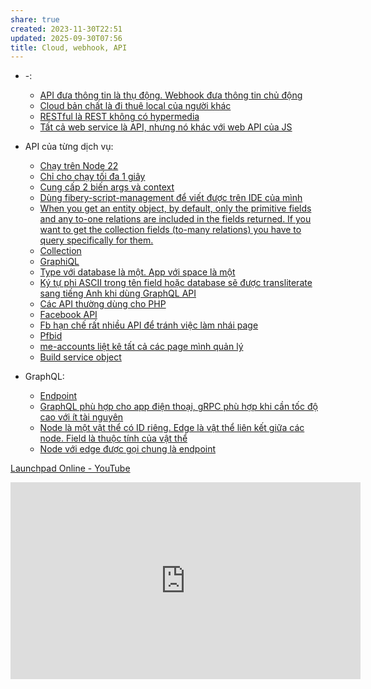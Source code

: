 ```yaml
---
share: true
created: 2023-11-30T22:51
updated: 2025-09-30T07:56
title: Cloud, webhook, API
---
```


- \-: 
    - [API đưa thông tin là thụ động. Webhook đưa thông tin chủ động](./API%20%C4%91%C6%B0a%20th%C3%B4ng%20tin%20l%C3%A0%20th%E1%BB%A5%20%C4%91%E1%BB%99ng.%20Webhook%20%C4%91%C6%B0a%20th%C3%B4ng%20tin%20ch%E1%BB%A7%20%C4%91%E1%BB%99ng.md)
    - [Cloud bản chất là đi thuê local của người khác](./Cloud%20b%E1%BA%A3n%20ch%E1%BA%A5t%20l%C3%A0%20%C4%91i%20thu%C3%AA%20local%20c%E1%BB%A7a%20ng%C6%B0%E1%BB%9Di%20kh%C3%A1c.md)
    - [RESTful là REST không có hypermedia](./RESTful%20l%C3%A0%20REST%20kh%C3%B4ng%20c%C3%B3%20hypermedia.md)
    - [Tất cả web service là API, nhưng nó khác với web API của JS](./T%E1%BA%A5t%20c%E1%BA%A3%20web%20service%20l%C3%A0%20API,%20nh%C6%B0ng%20n%C3%B3%20kh%C3%A1c%20v%E1%BB%9Bi%20web%20API%20c%E1%BB%A7a%20JS.md)

- API của từng dịch vụ: 
    - [Chạy trên Node 22](./API%20c%E1%BB%A7a%20t%E1%BB%ABng%20d%E1%BB%8Bch%20v%E1%BB%A5/Fibery/Automation/Ch%E1%BA%A1y%20tr%C3%AAn%20Node%2022.md)
    - [Chỉ cho chạy tối đa 1 giây](./API%20c%E1%BB%A7a%20t%E1%BB%ABng%20d%E1%BB%8Bch%20v%E1%BB%A5/Fibery/Automation/Ch%E1%BB%89%20cho%20ch%E1%BA%A1y%20t%E1%BB%91i%20%C4%91a%201%20gi%C3%A2y.md)
    - [Cung cấp 2 biến args và context](./API%20c%E1%BB%A7a%20t%E1%BB%ABng%20d%E1%BB%8Bch%20v%E1%BB%A5/Fibery/Automation/Cung%20c%E1%BA%A5p%202%20bi%E1%BA%BFn%20args%20v%C3%A0%20context.md)
    - [Dùng fibery-script-management để viết được trên IDE của mình](./API%20c%E1%BB%A7a%20t%E1%BB%ABng%20d%E1%BB%8Bch%20v%E1%BB%A5/Fibery/Automation/D%C3%B9ng%20fibery-script-management%20%C4%91%E1%BB%83%20vi%E1%BA%BFt%20%C4%91%C6%B0%E1%BB%A3c%20tr%C3%AAn%20IDE%20c%E1%BB%A7a%20m%C3%ACnh.md)
    - [When you get an entity object, by default, only the primitive fields and any to-one relations are included in the fields returned. If you want to get the collection fields (to-many relations) you have to query specifically for them.](./API%20c%E1%BB%A7a%20t%E1%BB%ABng%20d%E1%BB%8Bch%20v%E1%BB%A5/Fibery/Automation/When%20you%20get%20an%20entity%20object,%20by%20default,%20only%20the%20primitive%20fields%20and%20any%20to-one%20relations%20are%20included%20in%20the%20fields%20returned.%20If%20you%20want%20to%20get%20the%20collection%20fields%20(to-many%20relations)%20you%20have%20to%20query%20specifically%20for%20them..md)
    - [Collection](./API%20c%E1%BB%A7a%20t%E1%BB%ABng%20d%E1%BB%8Bch%20v%E1%BB%A5/Fibery/Collection.md)
    - [GraphiQL](./API%20c%E1%BB%A7a%20t%E1%BB%ABng%20d%E1%BB%8Bch%20v%E1%BB%A5/Fibery/GraphiQL.md)
    - [Type với database là một. App với space là một](./API%20c%E1%BB%A7a%20t%E1%BB%ABng%20d%E1%BB%8Bch%20v%E1%BB%A5/Fibery/Type%20v%E1%BB%9Bi%20database%20l%C3%A0%20m%E1%BB%99t.%20App%20v%E1%BB%9Bi%20space%20l%C3%A0%20m%E1%BB%99t.md)
    - [Ký tự phi ASCII trong tên field hoặc database sẽ được transliterate sang tiếng Anh khi dùng GraphQL API](./API%20c%E1%BB%A7a%20t%E1%BB%ABng%20d%E1%BB%8Bch%20v%E1%BB%A5/Fibery/K%C3%BD%20t%E1%BB%B1%20phi%20ASCII%20trong%20t%C3%AAn%20field%20ho%E1%BA%B7c%20database%20s%E1%BA%BD%20%C4%91%C6%B0%E1%BB%A3c%20transliterate%20sang%20ti%E1%BA%BFng%20Anh%20khi%20d%C3%B9ng%20GraphQL%20API.md)
    - [Các API thường dùng cho PHP](./API%20c%E1%BB%A7a%20t%E1%BB%ABng%20d%E1%BB%8Bch%20v%E1%BB%A5/Facebook/C%C3%A1c%20API%20th%C6%B0%E1%BB%9Dng%20d%C3%B9ng%20cho%20PHP.md)
    - [Facebook API](./API%20c%E1%BB%A7a%20t%E1%BB%ABng%20d%E1%BB%8Bch%20v%E1%BB%A5/Facebook/Facebook%20API.md)
    - [Fb hạn chế rất nhiều API để tránh việc làm nhái page](./API%20c%E1%BB%A7a%20t%E1%BB%ABng%20d%E1%BB%8Bch%20v%E1%BB%A5/Facebook/Fb%20h%E1%BA%A1n%20ch%E1%BA%BF%20r%E1%BA%A5t%20nhi%E1%BB%81u%20API%20%C4%91%E1%BB%83%20tr%C3%A1nh%20vi%E1%BB%87c%20l%C3%A0m%20nh%C3%A1i%20page.md)
    - [Pfbid](./API%20c%E1%BB%A7a%20t%E1%BB%ABng%20d%E1%BB%8Bch%20v%E1%BB%A5/Facebook/Pfbid.md)
    - [me-accounts liệt kê tất cả các page mình quản lý](./API%20c%E1%BB%A7a%20t%E1%BB%ABng%20d%E1%BB%8Bch%20v%E1%BB%A5/Facebook/me-accounts%20li%E1%BB%87t%20k%C3%AA%20t%E1%BA%A5t%20c%E1%BA%A3%20c%C3%A1c%20page%20m%C3%ACnh%20qu%E1%BA%A3n%20l%C3%BD.md)
    - [Build service object](./API%20c%E1%BB%A7a%20t%E1%BB%ABng%20d%E1%BB%8Bch%20v%E1%BB%A5/Google/Build%20service%20object.md)

- GraphQL: 
    - [Endpoint](./GraphQL/Endpoint.md)
    - [GraphQL phù hợp cho app điện thoại, gRPC phù hợp khi cần tốc độ cao với ít tài nguyên](./GraphQL/GraphQL%20ph%C3%B9%20h%E1%BB%A3p%20cho%20app%20%C4%91i%E1%BB%87n%20tho%E1%BA%A1i,%20gRPC%20ph%C3%B9%20h%E1%BB%A3p%20khi%20c%E1%BA%A7n%20t%E1%BB%91c%20%C4%91%E1%BB%99%20cao%20v%E1%BB%9Bi%20%C3%ADt%20t%C3%A0i%20nguy%C3%AAn.md)
    - [Node là một vật thể có ID riêng. Edge là vật thể liên kết giữa các node. Field là thuộc tính của vật thể](./GraphQL/Node%20l%C3%A0%20m%E1%BB%99t%20v%E1%BA%ADt%20th%E1%BB%83%20c%C3%B3%20ID%20ri%C3%AAng.%20Edge%20l%C3%A0%20v%E1%BA%ADt%20th%E1%BB%83%20li%C3%AAn%20k%E1%BA%BFt%20gi%E1%BB%AFa%20c%C3%A1c%20node.%20Field%20l%C3%A0%20thu%E1%BB%99c%20t%C3%ADnh%20c%E1%BB%A7a%20v%E1%BA%ADt%20th%E1%BB%83.md)
    - [Node với edge được gọi chung là endpoint](./GraphQL/Node%20v%E1%BB%9Bi%20edge%20%C4%91%C6%B0%E1%BB%A3c%20g%E1%BB%8Di%20chung%20l%C3%A0%20endpoint.md)


[Launchpad Online - YouTube](https://www.youtube.com/playlist?list=PLOU2XLYxmsILOIxBRPPhgYbuSslr50KVq)
<iframe width="560" height="315" src="https://www.youtube.com/embed/watch?v=GhrvZ5nUWNg" title="YouTube video player" frameborder="0" allow="accelerometer; autoplay; clipboard-write; encrypted-media; gyroscope; picture-in-picture; web-share" referrerpolicy="strict-origin-when-cross-origin" allowfullscreen></iframe>